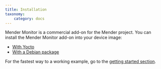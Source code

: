```yaml
---
title: Installation
taxonomy:
    category: docs
---
```


Mender Monitor is a commercial add-on for the Mender project. 
You can install the Mender Monitor add-on into your device image:

* [With Yocto](../../../05.Operating-System-updates-Yocto-Project/05.Customize-Mender/docs.md#monitor)
* [With a Debian package](../../../12.Downloads/02.Device-components/docs.md#monitor)

For the fastest way to a working example, go to the [getting started section](../../../01.Get-started/05.Monitor/docs.md).
